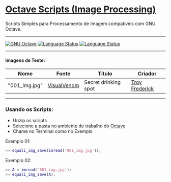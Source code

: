 # [Octave Scripts (Image Processing)](https://github.com/GabriOliv/octave-image-processing-general)

Scripts Simples para Processamento de Imagem compatíveis com GNU Octave.

---

[![GNU Octave](https://img.shields.io/badge/GNU%20Octave-5.2.0-blue)](https://www.gnu.org/software/octave/index)
[![Language Status](https://img.shields.io/badge/Language-pt--BR-success)](https://github.com/GabriOliv/octave-image-processing-general/blob/main/pt_br/README.md)
[![Language Status](https://img.shields.io/badge/Language-en-success)](https://github.com/GabriOliv/octave-image-processing-general/blob/main/README.md)

---

#### Imagens de Teste:

| Nome | Fonte | Título | Criador| 
| ------ | ------ | ------ | ------ |
| "001_img.jpg" | [VisualVenom](https://visual-venom.tumblr.com/post/87744938514/secret-drinking-spot) | Secret drinking spot | [Troy Frederick](https://www.flickr.com/people/130811727@N04/) |

---

### Usando os Scripts:

* Unzip os scripts
* Selecione a pasta no ambiente de trabalho do [Octave](https://www.gnu.org/software/octave/index)
* Chame no Terminal como no Exemplo

Exemplo 01:
```matlab
>> equali_img_save(imread('001_img.jpg'));
```
Exemplo 02:
```matlab
>> A = imread('001_img.jpg');
>> equali_img_save(A);
```
